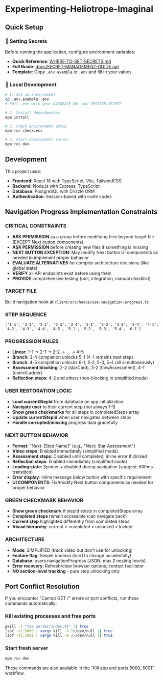 # Experimenting-Heliotrope-Imaginal

## Quick Setup

### 🔐 **Setting Secrets** 
Before running the application, configure environment variables:
- **Quick Reference**: [WHERE-TO-SET-SECRETS.md](./WHERE-TO-SET-SECRETS.md)
- **Full Guide**: [docs/SECRET-MANAGEMENT-GUIDE.md](./docs/SECRET-MANAGEMENT-GUIDE.md)
- **Template**: Copy `.env.example` to `.env` and fill in your values

### 🚀 **Local Development**
```bash
# 1. Set up environment
cp .env.example .env
# Edit .env with your DATABASE_URL and SESSION_SECRET

# 2. Install dependencies
npm install

# 3. Check environment setup
npm run check:env

# 4. Start development server
npm run dev
```

## Development

This project uses:
- **Frontend**: React 18 with TypeScript, Vite, TailwindCSS
- **Backend**: Node.js with Express, TypeScript
- **Database**: PostgreSQL with Drizzle ORM
- **Authentication**: Session-based with invite codes

## Navigation Progress Implementation Constraints

### CRITICAL CONSTRAINTS
- **ASK PERMISSION** as a group before modifying files beyond target file (EXCEPT Next button components)
- **ASK PERMISSION** before creating new files if something is missing
- **NEXT BUTTON EXCEPTION**: May modify Next button UI components as needed to implement proper behavior
- **EVALUATE ALTERNATIVES** for complex architecture decisions (like global state)
- **VERIFY** all API endpoints exist before using them
- **PROVIDE** comprehensive testing (unit, integration, manual checklist)

### TARGET FILE
Build navigation hook at `client/src/hooks/use-navigation-progress.ts`

### STEP SEQUENCE
`['1-1', '2-1', '2-2', '2-3', '2-4', '3-1', '3-2', '3-3', '3-4', '4-1', '4-2', '4-3', '4-4', '4-5', '5-1', '5-2', '5-3', '5-4', '6-1']`

### PROGRESSION RULES
- **Linear**: 1-1 → 2-1 → 2-2 → ... → 4-5
- **Branch**: 3-4 completion unlocks 5-1 (4-1 remains next step)
- **Branch**: 4-5 completion unlocks 6-1, 5-2, 5-3, 5-4 (all simultaneously)
- **Assessment blocking**: 2-2 (starCard), 3-2 (flowAssessment), 4-1 (cantrilLadder)
- **Reflection steps**: 4-2 and others (non-blocking in simplified mode)

### USER RESTORATION LOGIC
- **Load currentStepId** from database on app initialization
- **Navigate user** to their current step (not always 1-1)
- **Show green checkmarks** for all steps in completedSteps array
- **Update currentStepId** when user navigates between steps
- **Handle corrupted/missing** progress data gracefully

### NEXT BUTTON BEHAVIOR
- **Format**: "Next: [Step Name]" (e.g., "Next: Star Assessment")
- **Video steps**: Enabled immediately (simplified mode)
- **Assessment steps**: Disabled until completed, inline error if clicked
- **Reflection steps**: Enabled immediately (simplified mode)
- **Loading state**: Spinner + disabled during navigation (suggest: 500ms transition)
- **Error display**: Inline message below button with specific requirement
- **UI COMPONENTS**: Fix/modify Next button components as needed for proper behavior

### GREEN CHECKMARK BEHAVIOR
- **Show green checkmark** if stepId exists in completedSteps array
- **Completed steps** remain accessible (can navigate back)
- **Current step** highlighted differently from completed steps
- **Visual hierarchy**: current > completed > unlocked > locked

### ARCHITECTURE
- **Mode**: SIMPLIFIED (track video but don't use for unlocking)
- **Feature flag**: Simple boolean (hard to change accidentally)
- **Database**: users.navigationProgress (JSON, max 2 nesting levels)
- **Error recovery**: Refresh/clear browser options, contact facilitator
- **NO section-level tracking** - pure step unlocking only

## Port Conflict Resolution

If you encounter "Cannot GET /" errors or port conflicts, run these commands automatically:

### Kill existing processes and free ports
```bash
pkill -f "tsx server/index.ts" || true
lsof -ti:5000 | xargs kill -9 2>/dev/null || true
lsof -ti:5001 | xargs kill -9 2>/dev/null || true
```

### Start fresh server
```bash
npm run dev
```

These commands are also available in the "Kill app and ports 5000, 5001" workflow.